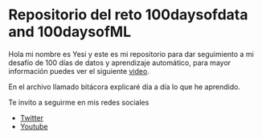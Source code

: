 # Repositorio del reto 100daysofdata and 100daysofML

Hola mi nombre es Yesi y este es mi repositorio para dar seguimiento a mi desafío de 100 días de datos y aprendizaje automático, para mayor información puedes ver el siguiente [video](https://www.youtube.com/watch?v=Lpm2_ulJGLk).

En el archivo llamado bitácora explicaré día a día lo que he aprendido.

Te invito a seguirme en mis redes sociales

* [Twitter](https://www.twitter.com/silvercorp)
* [Youtube](https://www.youtube.com/channel/UCeq5xhBgFLkmfGPGov-N0xQ)

